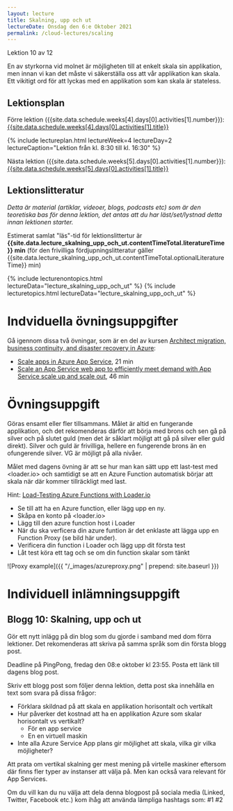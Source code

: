 ```yaml
---
layout: lecture
title: Skalning, upp och ut
lectureDate: Onsdag den 6:e Oktober 2021
permalink: /cloud-lectures/scaling
---
```


Lektion 10 av 12

En av styrkorna vid molnet är möjligheten till at enkelt skala sin applikation, men innan vi kan det måste vi säkerställa oss att vår applikation kan skala. Ett vikitigt ord för att lyckas med en applikation som kan skala är stateless.

## Lektionsplan

Förre lektion ({{site.data.schedule.weeks[4].days[0].activities[1].number}}): <a href="{{site.data.schedule.weeks[4].days[0].activities[1].slug | prepend: site.baseurl }}">{{site.data.schedule.weeks[4].days[0].activities[1].title}}</a>

{% include lectureplan.html lectureWeek=4 lectureDay=2 lectureCaption="Lektion från kl. 8:30 till kl. 16:30" %}

Nästa lektion ({{site.data.schedule.weeks[5].days[0].activities[1].number}}): <a href="{{site.data.schedule.weeks[5].days[0].activities[1].slug | prepend: site.baseurl }}">{{site.data.schedule.weeks[5].days[0].activities[1].title}}</a> 

## Lektionslitteratur
*Detta är material (artiklar, videoer, blogs, podcasts etc) som är den teoretiska bas för denna lektion, det antas att du har läst/set/lystnad detta innan lektionen starter.*


Estimerat samlat "läs"-tid för lektionslittertur är **{{site.data.lecture_skalning_upp_och_ut.contentTimeTotal.literatureTime}} min** (för den frivilliga fördjupningslitteratur gäller {{site.data.lecture_skalning_upp_och_ut.contentTimeTotal.optionalLiteratureTime}} min)

{% include lecturenontopics.html lectureData="lecture_skalning_upp_och_ut" %}
{% include lecturetopics.html lectureData="lecture_skalning_upp_och_ut" %}

# Indviduella övningsuppgifter

Gå igennom dissa två övningar, som är en del av kursen [Architect migration, business continuity, and disaster recovery in Azure](https://docs.microsoft.com/en-us/learn/paths/architect-migration-bcdr/):
* [Scale apps in Azure App Service](https://docs.microsoft.com/en-us/learn/modules/scale-apps-app-service/), 21 min
* [Scale an App Service web app to efficiently meet demand with App Service scale up and scale out](https://docs.microsoft.com/en-us/learn/modules/app-service-scale-up-scale-out/), 46 min


# Övningsuppgift

Göras ensamt eller fler tillsammans. Målet är altid en fungerande applikation, och det rekomenderas därför att börja med brons och sen gå på silver och på slutet guld (men det är såklart möjligt att gå på silver eller guld direkt). Silver och guld är frivilliga, hellere en fungerende brons än en ofungerende silver. VG är möjligt på alla nivåer.

Målet med dagens övning är att se hur man kan sätt upp ett last-test med <loader.io> och samtidigt se att en Azure Function automatisk börjar att skala när där kommer tillräckligt med last.

Hint: [Load-Testing Azure Functions with Loader.io](https://mikhail.io/2019/07/load-testing-azure-functions-with-loaderio/)

* Se till att ha en Azure function, eller lägg upp en ny.
* Skåpa en konto på <loader.io> 
* Lägg till den azure function host i Loader
* När du ska verficera din azure funtion är det enklaste att lägga upp en Function Proxy (se bild här under).
* Verificera din function i Loader och lägg upp dit första test
* Låt test köra ett tag och se om din function skalar som tänkt

![Proxy example]({{ "/_images/azureproxy.png" | prepend: site.baseurl }})

# Individuell inlämningsuppgift
## Blogg 10: Skalning, upp och ut

Gör ett nytt inlägg på din blog som du gjorde i samband med dom förra lektioner. Det rekomenderas att skriva på samma språk som din första blogg post.

Deadline på PingPong, fredag den 08:e oktober kl 23:55. Posta ett länk till dagens blog post.

Skriv ett blogg post som följer denna lektion, detta post ska innehålla en text som svara på dissa frågor:
* Förklara skildnad på att skala en applikation horisontalt och vertikalt
* Hur påverker det kostnad att ha en applikation Azure som skalar horisontalt vs vertikalt?
    * För en app service
    * En en virtuell maskin
* Inte alla Azure Service App plans gir möjlighet att skala, vilka gir vilka möjligheter?

Att prata om vertikal skalning ger mest mening på virtelle maskiner eftersom där finns fler typer av instanser att välja på. Men kan också vara relevant för App Services.

Om du vill kan du nu välja att dela denna blogpost på sociala media (Linked, Twitter, Facebook etc.) kom ihåg att använda lämpliga hashtags som: #1 #2